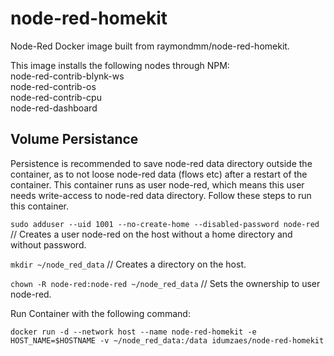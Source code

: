 # node-red-homekit
Node-Red Docker image built from raymondmm/node-red-homekit.

This image installs the following nodes through NPM:<br>
 node-red-contrib-blynk-ws<br>
 node-red-contrib-os<br>
 node-red-contrib-cpu<br>
 node-red-dashboard
 
## Volume Persistance
Persistence is recommended to save node-red data directory outside the container, as to not loose node-red data (flows etc) after a restart of the container. This container runs as user node-red, which means this user needs write-access to node-red data directory. Follow these steps to run this container.

`sudo adduser --uid 1001 --no-create-home --disabled-password node-red` // Creates a user node-red on the host without a home directory and without password.

`mkdir ~/node_red_data` // Creates a directory on the host.

`chown -R node-red:node-red ~/node_red_data` // Sets the ownership to user node-red.

Run Container with the following command:

`docker run -d --network host --name node-red-homekit -e HOST_NAME=$HOSTNAME -v ~/node_red_data:/data idumzaes/node-red-homekit`
